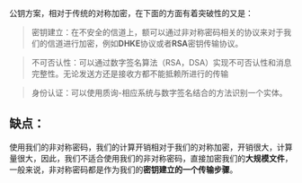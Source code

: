 公钥方案，相对于传统的对称加密，在下面的方面有着突破性的又是：
>密钥建立：在不安全的信道上，额可以通过非对称密码相关的协议来对于我们的信道进行加密，例如**DHKE**协议或者**RSA**密钥传输协议。

>不可否认性：可以通过数字签名算法（RSA，DSA）实现不可否认性和消息完整性。无论发送方还是接收方都不能抵赖所进行的传输

>身份认证：可以使用质询-相应系统与数字签名结合的方法识别一个实体。

## 缺点：
使用我们的非对称密码，我们的计算开销相对于我们的对称加密，开销很大，计算量很大，因此，我们不适合使用我们的非对称密码，直接加密我们的**大规模文件**，一般来说，非对称密码都是作为我们的**密钥建立的一个传输步骤**。